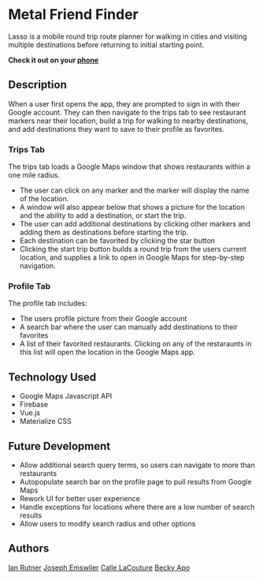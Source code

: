 # Metal Friend Finder

Lasso is a mobile round trip route planner for walking in cities and visiting multiple destinations before returning to initial starting point.

**Check it out on your [phone](https://project-1-jfe.firebaseapp.com/)**

## Description

When a user first opens the app, they are prompted to sign in with their Google account.
They can then navigate to the trips tab to see restaurant markers near their location, build a trip for walking to nearby destinations,
and add destinations they want to save to their profile as favorites.

### Trips Tab

The trips tab loads a Google Maps window that shows restaurants within a one mile radius.

- The user can click on any marker and the marker will display the name of the location.
- A window will also appear below that shows a picture for the location and the ability to add a destination, or start the trip.
- The user can add additional destinations by clicking other markers and adding them as destinations before starting the trip.
- Each destination can be favorited by clicking the star button
- Clicking the start trip button builds a round trip from the users current location, and supplies a link to open in Google Maps for step-by-step navigation.

### Profile Tab

The profile tab includes:

- The users profile picture from their Google account
- A search bar where the user can manually add destinations to their favorites
- A list of their favorited restaurants. Clicking on any of the restaraunts in this list will open the location in the Google Maps app.

## Technology Used

- Google Maps Javascript API
- Firebase
- Vue.js
- Materialize CSS

## Future Development

- Allow additional search query terms, so users can navigate to more than restaurants
- Autopopulate search bar on the profile page to pull results from Google Maps
- Rework UI for better user experience
- Handle exceptions for locations where there are a low number of search results
- Allow users to modify search radius and other options

## Authors

[Ian Rutner](https://github.com/Malazanian)
[Joseph Emswiler](https://github.com/josephemswiler)
[Calle LaCouture](https://github.com/celacouture)
[Becky Apo](https://github.com/goalsachiever17)